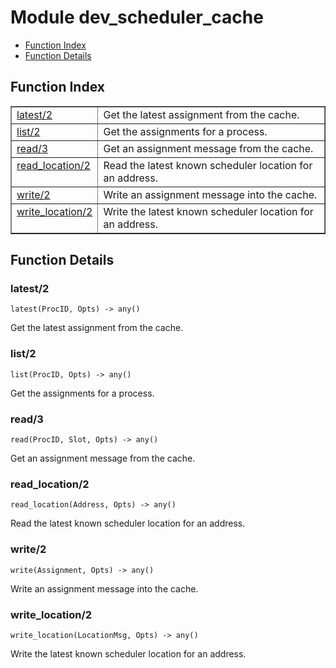 

# Module dev_scheduler_cache
* [Function Index](#index)
* [Function Details](#functions)

<a name="index"></a>

## Function Index


<table width="100%" border="1" cellspacing="0" cellpadding="2" summary="function index"><tr><td valign="top"><a href="#latest-2">latest/2</a></td><td>Get the latest assignment from the cache.</td></tr><tr><td valign="top"><a href="#list-2">list/2</a></td><td>Get the assignments for a process.</td></tr><tr><td valign="top"><a href="#read-3">read/3</a></td><td>Get an assignment message from the cache.</td></tr><tr><td valign="top"><a href="#read_location-2">read_location/2</a></td><td>Read the latest known scheduler location for an address.</td></tr><tr><td valign="top"><a href="#write-2">write/2</a></td><td>Write an assignment message into the cache.</td></tr><tr><td valign="top"><a href="#write_location-2">write_location/2</a></td><td>Write the latest known scheduler location for an address.</td></tr></table>


<a name="functions"></a>

## Function Details

<a name="latest-2"></a>

### latest/2

`latest(ProcID, Opts) -> any()`

Get the latest assignment from the cache.

<a name="list-2"></a>

### list/2

`list(ProcID, Opts) -> any()`

Get the assignments for a process.

<a name="read-3"></a>

### read/3

`read(ProcID, Slot, Opts) -> any()`

Get an assignment message from the cache.

<a name="read_location-2"></a>

### read_location/2

`read_location(Address, Opts) -> any()`

Read the latest known scheduler location for an address.

<a name="write-2"></a>

### write/2

`write(Assignment, Opts) -> any()`

Write an assignment message into the cache.

<a name="write_location-2"></a>

### write_location/2

`write_location(LocationMsg, Opts) -> any()`

Write the latest known scheduler location for an address.

